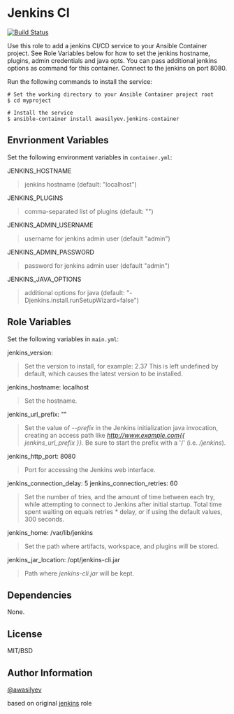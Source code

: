Jenkins CI
=========

[![Build Status](https://travis-ci.org/awasilyev/jenkins-container.svg?branch=master)](https://travis-ci.org/awasilyev/jenkins-container)

Use this role to add a jenkins CI/CD service to your Ansible Container project. See Role Variables below for how to set the jenkins hostname, plugins, admin credentials and java opts. You can pass additional jenkins options as command for this container. Connect to the jenkins on port 8080.

Run the following commands to install the service:

```
# Set the working directory to your Ansible Container project root
$ cd myproject

# Install the service
$ ansible-container install awasilyev.jenkins-container
```

Envrionment Variables
---------------------

Set the following environment variables in `container.yml`:

JENKINS_HOSTNAME
> jenkins hostname (default: "localhost")

JENKINS_PLUGINS
> comma-separated list of plugins (default: "")

JENKINS_ADMIN_USERNAME
> username for jenkins admin user (default "admin")

JENKINS_ADMIN_PASSWORD
> password for jenkins admin user (default "admin")

JENKINS_JAVA_OPTIONS
> additional options for java (default: "-Djenkins.install.runSetupWizard=false")

Role Variables
--------------

Set the following variables in `main.yml`: 

jenkins_version:
> Set the version to install, for example: 2.37 This is left undefined by default, which causes the latest version to be installed. 

jenkins_hostname: localhost
> Set the hostname.

jenkins_url_prefix: ""
> Set the value of *--prefix* in the Jenkins initialization java invocation, creating an access path like *http://www.example.com{{ jenkins_url_prefix }}*. Be sure to start the prefix with a '/' (i.e. */jenkins*).

jenkins_http_port: 8080
> Port for accessing the Jenkins web interface.

jenkins_connection_delay: 5
jenkins_connection_retries: 60
> Set the number of tries, and the amount of time between each try, while attempting to connect to Jenkins after initial startup. Total time spent waiting on equals retries * delay, or if using the default values, 300 seconds.

jenkins_home: /var/lib/jenkins
> Set the path where artifacts, workspace, and plugins will be stored.

jenkins_jar_location: /opt/jenkins-cli.jar
> Path where *jenkins-cli.jar* will be kept.


Dependencies
------------

None.

License
-------

MIT/BSD

Author Information
------------------

[@awasilyev](https://github.com/awasilyev)

based on original [jenkins](https://github.com/geerlingguy/ansible-role-jenkins) role
